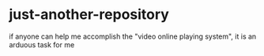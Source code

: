 # just-another-repository
if anyone can help me accomplish the "video online playing system", it is an arduous task for me
